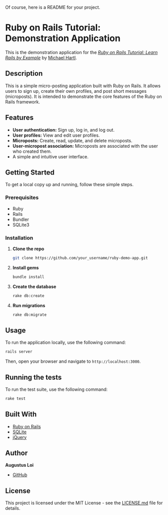Of course, here is a README for your project.

# Ruby on Rails Tutorial: Demonstration Application

This is the demonstration application for the [*Ruby on Rails Tutorial: Learn Rails by Example*](http://railstutorial.org) by [Michael Hartl](http://michaelhartl.com).

## Description

This is a simple micro-posting application built with Ruby on Rails. It allows users to sign up, create their own profiles, and post short messages (microposts). It is intended to demonstrate the core features of the Ruby on Rails framework.

## Features

  * **User authentication:** Sign up, log in, and log out.
  * **User profiles:** View and edit user profiles.
  * **Microposts:** Create, read, update, and delete microposts.
  * **User-micropost association:** Microposts are associated with the user who created them.
  * A simple and intuitive user interface.

## Getting Started

To get a local copy up and running, follow these simple steps.

### Prerequisites

  * Ruby
  * Rails
  * Bundler
  * SQLite3

### Installation

1.  **Clone the repo**
    ```sh
    git clone https://github.com/your_username/ruby-demo-app.git
    ```
2.  **Install gems**
    ```sh
    bundle install
    ```
3.  **Create the database**
    ```sh
    rake db:create
    ```
4.  **Run migrations**
    ```sh
    rake db:migrate
    ```

## Usage

To run the application locally, use the following command:

```sh
rails server
```

Then, open your browser and navigate to `http://localhost:3000`.

## Running the tests

To run the test suite, use the following command:

```sh
rake test
```

## Built With

  * [Ruby on Rails](https://rubyonrails.org/)
  * [SQLite](https://www.sqlite.org/index.html)
  * [jQuery](https://jquery.com/)

## Author

**Augustus Loi**

  * [GitHub](https://www.google.com/search?q=https://github.com/augustusloi)

## License

This project is licensed under the MIT License - see the [LICENSE.md](LICENSE.md) file for details.
